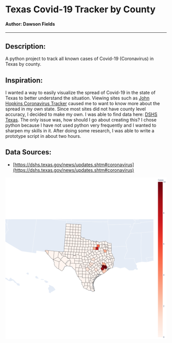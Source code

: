 # Texas Covid-19 Tracker by County
#### Author: Dawson Fields
---

## Description:
A python project to track all known cases of Covid-19 (Coronavirus) in Texas by county.

## Inspiration:
 I wanted a way to easily visualize the spread of Covid-19 in the state of Texas to better understand the situation. Viewing sites such as [John Hopkins Coronavirus Tracker](https://www.arcgis.com/apps/opsdashboard/index.html#/bda7594740fd40299423467b48e9ecf6) caused me to want to know more about the spread in my own state. Since most sites did not have county level accuracy, I decided to make my own. I was able to find data here: [DSHS Texas](https://dshs.texas.gov/news/updates.shtm#coronavirus). The only issue was, how should I go about creating this?
 I chose python because I have not used python very frequently and I wanted to sharpen my skills in it. After doing some research, I was able to write a prototype script in about two hours.

## Data Sources:
- [https://dshs.texas.gov/news/updates.shtm#coronavirus](https://dshs.texas.gov/news/updates.shtm#coronavirus)

![Latest](tracking/latest.png)